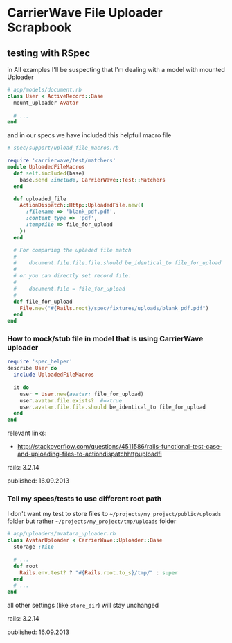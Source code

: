 # CarrierWave File Uploader Scrapbook



## testing with RSpec 

in All examples I'll be suspecting that I'm dealing with a model with mounted Uploader

```ruby
# app/models/document.rb
class User < ActiveRecord::Base
  mount_uploader Avatar
    
  # ...
end

```

and in our specs we have included this helpfull macro file

```ruby
# spec/support/upload_file_macros.rb

require 'carrierwave/test/matchers'
module UploadedFileMacros
  def self.included(base)
    base.send :include, CarrierWave::Test::Matchers
  end

  def uploaded_file
    ActionDispatch::Http::UploadedFile.new({
      :filename => 'blank_pdf.pdf',
      :content_type => 'pdf',
      :tempfile => file_for_upload
    })
  end

  # For comparing the upladed file match
  #
  #    document.file.file.file.should be_identical_to file_for_upload
  # 
  # or you can directly set record file:
  # 
  #    document.file = file_for_upload
  #
  def file_for_upload
    File.new("#{Rails.root}/spec/fixtures/uploads/blank_pdf.pdf")
  end
end
```


### How to mock/stub file in model that is using  CarrierWave uploader



```ruby
require 'spec_helper'
describe User do
  include UploadedFileMacros
  
  it do
    user = User.new(avatar: file_for_upload)
    user.avatar.file.exists?  #=>true
    user.avatar.file.file.should be_identical_to file_for_upload
  end
end
```

relevant links:

* http://stackoverflow.com/questions/4511586/rails-functional-test-case-and-uploading-files-to-actiondispatchhttpuploadfi


rails: 3.2.14

published: 16.09.2013


### Tell my specs/tests to use different root path

I don't want my test to store files to `~/projects/my_project/public/uploads` folder but
rather `~/projects/my_project/tmp/uploads` folder


```ruby
# app/uploaders/avatara_uploader.rb
class AvatarUploader < CarrierWave::Uploader::Base
  storage :file
  
  # ...
  def root
    Rails.env.test? ? "#{Rails.root.to_s}/tmp/" : super
  end
  # ...
end
```

all other settings (like `store_dir`) will stay unchanged 

rails: 3.2.14

published: 16.09.2013
